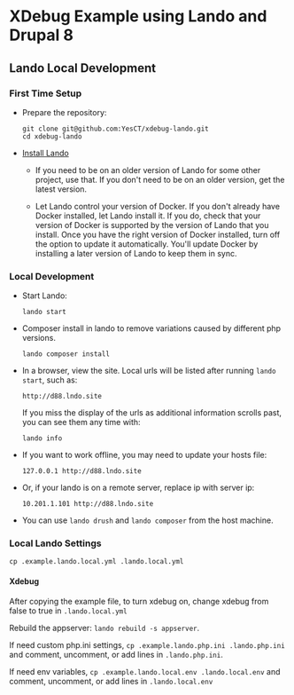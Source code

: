 # XDebug Example using Lando and Drupal 8

## Lando Local Development

### First Time Setup

- Prepare the repository:

  ```
  git clone git@github.com:YesCT/xdebug-lando.git
  cd xdebug-lando
  ```

- [Install Lando](https://docs.devwithlando.io/started.html)

  - If you need to be on an older version of Lando for some other project, use that. If you don't need to be on an older version, get the latest version.

  - Let Lando control your version of Docker. If you don't already have Docker installed, let Lando install it. If you do, check that your version of Docker is supported by the version of Lando that you install. Once you have the right version of Docker installed, turn off the option to update it automatically. You'll update Docker by installing a later version of Lando to keep them in sync.

### Local Development

- Start Lando:

  ```
  lando start
  ```

- Composer install in lando to remove variations caused by different php versions.

  ```
  lando composer install
  ```

- In a browser, view the site. Local urls will be listed after running `lando start`, such as:

  ```
  http://d88.lndo.site
  ```

  If you miss the display of the urls as additional information scrolls past, you can see them any time with:

  ```
  lando info
  ```

- If you want to work offline, you may need to update your hosts file:

  ```
  127.0.0.1 http://d88.lndo.site
  ```

- Or, if your lando is on a remote server, replace ip with server ip:

  ```
  10.201.1.101 http://d88.lndo.site
  ```

- You can use `lando drush` and `lando composer` from the host machine.

### Local Lando Settings

`cp .example.lando.local.yml .lando.local.yml`

#### Xdebug

After copying the example file,
to turn xdebug on, change xdebug from false to true in `.lando.local.yml`

Rebuild the appserver: `lando rebuild -s appserver`.

If need custom php.ini settings,
`cp .example.lando.php.ini .lando.php.ini` and comment, uncomment, or
add lines in `.lando.php.ini`.

If need env variables,
`cp .example.lando.local.env .lando.local.env` and comment, uncomment, or
add lines in `.lando.local.env`
